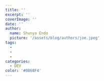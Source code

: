 ```yaml
---
title: ''
excerpt: ''
coverImage: ''
date: ''
author:
  name: Shunya Endo
  picture: '/assets/blog/authors/joe.jpeg'
tags:
  -
  -
  -
categories:
  - DEV
color: '#0868F4'
---
```


